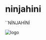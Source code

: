 # ninjahini

``NİNJAHİNİ

![logo](https://user-images.githubusercontent.com/106864876/223514853-f130a753-0611-4b15-8d93-cb094d085fa3.png)


